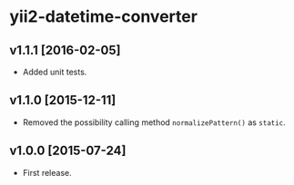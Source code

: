 yii2-datetime-converter
=======================

v1.1.1 [2016-02-05]
-------------------

- Added unit tests.

v1.1.0 [2015-12-11]
-------------------

- Removed the possibility calling method `normalizePattern()` as `static`.

v1.0.0 [2015-07-24]
-------------------

- First release.